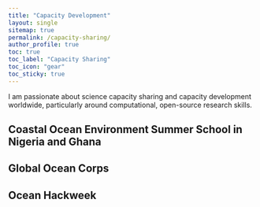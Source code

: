 ```yaml
---
title: "Capacity Development"
layout: single
sitemap: true
permalink: /capacity-sharing/
author_profile: true
toc: true
toc_label: "Capacity Sharing"
toc_icon: "gear"
toc_sticky: true
---
```


I am passionate about science capacity sharing and capacity development worldwide, particularly around computational, open-source research skills.

## Coastal Ocean Environment Summer School in Nigeria and Ghana

## Global Ocean Corps

## Ocean Hackweek
